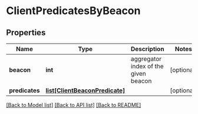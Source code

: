 # ClientPredicatesByBeacon

## Properties
Name | Type | Description | Notes
------------ | ------------- | ------------- | -------------
**beacon** | **int** | aggregator index of the given beacon  | [optional] 
**predicates** | [**list[ClientBeaconPredicate]**](ClientBeaconPredicate.md) |  | [optional] 

[[Back to Model list]](../README.md#documentation-for-models) [[Back to API list]](../README.md#documentation-for-api-endpoints) [[Back to README]](../README.md)


